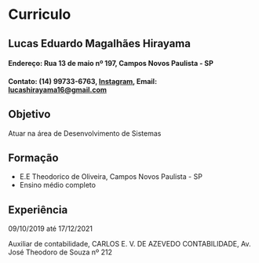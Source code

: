 # **Curriculo**
## Lucas Eduardo Magalhães Hirayama
#### **Endereço**: Rua 13 de maio nº 197, Campos Novos Paulista - SP
#### **Contato**: (14) 99733-6763, [**Instagram**](https://www.instagram.com/lucashirayamaa/),  Email: lucashirayama16@gmail.com

## **Objetivo**
Atuar na área de Desenvolvimento de Sistemas

## **Formação**
* E.E Theodorico de Oliveira, Campos Novos Paulista - SP
* Ensino médio completo

## **Experiência**
09/10/2019 até 17/12/2021

Auxiliar de contabilidade, CARLOS E. V. DE AZEVEDO CONTABILIDADE, Av. José Theodoro de Souza nº 212 
